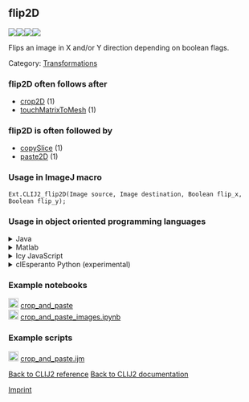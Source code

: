 ## flip2D
<img src="images/mini_clij1_logo.png"/><img src="images/mini_clij2_logo.png"/><img src="images/mini_clijx_logo.png"/><img src="images/mini_cle_logo.png"/>

Flips an image in X and/or Y direction depending on boolean flags.

Category: [Transformations](https://clij.github.io/clij2-docs/reference__transform)

### flip2D often follows after
* <a href="reference_crop2D">crop2D</a> (1)
* <a href="reference_touchMatrixToMesh">touchMatrixToMesh</a> (1)


### flip2D is often followed by
* <a href="reference_copySlice">copySlice</a> (1)
* <a href="reference_paste2D">paste2D</a> (1)


### Usage in ImageJ macro
```
Ext.CLIJ2_flip2D(Image source, Image destination, Boolean flip_x, Boolean flip_y);
```


### Usage in object oriented programming languages



<details>

<summary>
Java
</summary>
<pre class="highlight">// init CLIJ and GPU
import net.haesleinhuepf.clij2.CLIJ2;
import net.haesleinhuepf.clij.clearcl.ClearCLBuffer;
CLIJ2 clij2 = CLIJ2.getInstance();

// get input parameters
ClearCLBuffer source = clij2.push(sourceImagePlus);
destination = clij2.create(source);
boolean flip_x = true;
boolean flip_y = false;
</pre>

<pre class="highlight">
// Execute operation on GPU
clij2.flip2D(source, destination, flip_x, flip_y);
</pre>

<pre class="highlight">
// show result
destinationImagePlus = clij2.pull(destination);
destinationImagePlus.show();

// cleanup memory on GPU
clij2.release(source);
clij2.release(destination);
</pre>

</details>



<details>

<summary>
Matlab
</summary>
<pre class="highlight">% init CLIJ and GPU
clij2 = init_clatlab();

% get input parameters
source = clij2.pushMat(source_matrix);
destination = clij2.create(source);
flip_x = true;
flip_y = false;
</pre>

<pre class="highlight">
% Execute operation on GPU
clij2.flip2D(source, destination, flip_x, flip_y);
</pre>

<pre class="highlight">
% show result
destination = clij2.pullMat(destination)

% cleanup memory on GPU
clij2.release(source);
clij2.release(destination);
</pre>

</details>



<details>

<summary>
Icy JavaScript
</summary>
<pre class="highlight">// init CLIJ and GPU
importClass(net.haesleinhuepf.clicy.CLICY);
importClass(Packages.icy.main.Icy);

clij2 = CLICY.getInstance();

// get input parameters
source_sequence = getSequence();
source = clij2.pushSequence(source_sequence);
destination = clij2.create(source);
flip_x = true;
flip_y = false;
</pre>

<pre class="highlight">
// Execute operation on GPU
clij2.flip2D(source, destination, flip_x, flip_y);
</pre>

<pre class="highlight">
// show result
destination_sequence = clij2.pullSequence(destination)
Icy.addSequence(destination_sequence);
// cleanup memory on GPU
clij2.release(source);
clij2.release(destination);
</pre>

</details>



<details>

<summary>
clEsperanto Python (experimental)
</summary>
<pre class="highlight">import pyclesperanto_prototype as cle

cle.flip(source, destination, flip_x, flip_y)

</pre>



</details>





### Example notebooks
<a href="https://clij.github.io/clij2-docs/md/crop_and_paste"><img src="images/language_macro.png" height="20"/></a> [crop_and_paste](https://clij.github.io/clij2-docs/md/crop_and_paste)  
<a href="https://github.com/clEsperanto/pyclesperanto_prototype/tree/master/demo/basics/crop_and_paste_images.ipynb"><img src="images/language_python.png" height="20"/></a> [crop_and_paste_images.ipynb](https://github.com/clEsperanto/pyclesperanto_prototype/tree/master/demo/basics/crop_and_paste_images.ipynb)  




### Example scripts
<a href="https://github.com/clij/clij2-docs/blob/master/src/main/macro/crop_and_paste.ijm"><img src="images/language_macro.png" height="20"/></a> [crop_and_paste.ijm](https://github.com/clij/clij2-docs/blob/master/src/main/macro/crop_and_paste.ijm)  


[Back to CLIJ2 reference](https://clij.github.io/clij2-docs/reference)
[Back to CLIJ2 documentation](https://clij.github.io/clij2-docs)

[Imprint](https://clij.github.io/imprint)
